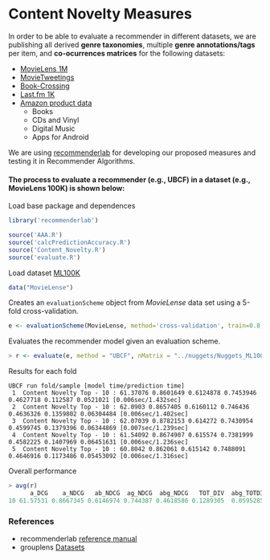 # Content Novelty Measures


In order to be able to evaluate a recommender in different datasets, we are publishing all derived **genre taxonomies**, multiple **genre annotations/tags** per item, and **co-ocurrences matrices** for the following datasets:
* [MovieLens 1M](https://grouplens.org/datasets/movielens/1m/)
* [MovieTweetings](https://github.com/sidooms/MovieTweetings)
* [Book-Crossing](http://www2.informatik.uni-freiburg.de/~cziegler/BX/)
* [Last.fm 1K](http://www.dtic.upf.edu/~ocelma/MusicRecommendationDataset/lastfm-1K.html)
* [Amazon product data](http://jmcauley.ucsd.edu/data/amazon/)
  * Books
  * CDs and Vinyl
  * Digital Music
  * Apps for Android

We are using [recommenderlab](https://cran.r-project.org/web/packages/recommenderlab/index.html) for developing our proposed measures and testing it in Recommender Algorithms.

#### The process to evaluate a recommender (e.g., UBCF) in a dataset (e.g., MovieLens 100K) is shown below:

Load base package and dependences
```R
library('recommenderlab')

source('AAA.R')
source('calcPredictionAccuracy.R')
source('Content_Novelty.R')
source('evaluate.R')
```

Load dataset [ML100K](https://grouplens.org/datasets/movielens/100k/)
```R
data("MovieLense")
```
Creates an `evaluationScheme` object from *MovieLense* data set using a 5-fold cross-validation.
```R
e <- evaluationScheme(MovieLense, method='cross-validation', train=0.8, k=5, given=15, goodRating=4)
```
Evaluates the recommender model given an evaluation scheme. 
```R
> r <- evaluate(e, method = "UBCF", nMatrix = "../nuggets/Nuggets_ML100K.dat", type = "topNList", subtype = "Novelty", n = 10, param = list(method = "cosine", nn = 50))
```
Results for each fold

    UBCF run fold/sample [model time/prediction time]
	 1  Content Novelty Top - 10 : 61.37076 0.8601649 0.6124878 0.7453946 0.4627718 0.112587 0.0521021 [0.006sec/1.432sec] 
	 2  Content Novelty Top - 10 : 62.0903 0.8657405 0.6160112 0.746436 0.4636326 0.1359802 0.06304484 [0.006sec/1.402sec] 
	 3  Content Novelty Top - 10 : 62.07039 0.8782153 0.614272 0.7430954 0.4599745 0.1379396 0.06344869 [0.007sec/1.239sec] 
	 4  Content Novelty Top - 10 : 61.54092 0.8674907 0.615574 0.7381999 0.4582225 0.1407969 0.06451631 [0.006sec/1.236sec] 
	 5  Content Novelty Top - 10 : 60.8042 0.862061 0.615142 0.7488091 0.4646916 0.1173486 0.05453092 [0.006sec/1.316sec] 

Overall performance
```R
> avg(r)
      a_DCG    a_NDCG   ab_NDCG  ag_NDCG  abg_NDCG   TOT_DIV  abg_TOTDIV
10 61.57531 0.8667345 0.6146974 0.744387 0.4618586 0.1289305  0.05952857
```

### References
* recommenderlab [reference manual](https://cran.r-project.org/web/packages/recommenderlab/recommenderlab.pdf)
* grouplens [Datasets](https://grouplens.org/datasets/)
